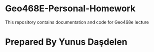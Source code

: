# Geo468E-Personal-Homework
This repository contains documentation and code for Geo468e lecture
# Prepared By Yunus Daşdelen
